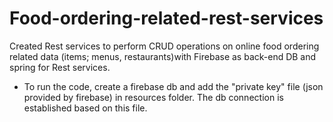 # Food-ordering-related-rest-services
Created Rest services to perform CRUD operations on online food ordering related data (items; menus, restaurants)with Firebase as back-end DB and spring for Rest services.

- To run the code, create a firebase db and add the "private key" file (json provided by firebase) in resources folder. 
The db connection is established based on this file.
